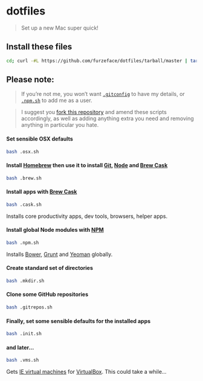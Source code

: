 # dotfiles

> Set up a new Mac super quick!

## Install these files
```sh
cd; curl -#L https://github.com/furzeface/dotfiles/tarball/master | tar -xzv --strip-components 1 --exclude=README.md
```

## Please note:
> If you’re not me, you won’t want [`.gitconfig`](https://github.com/furzeface/dotfiles/blob/master/.gitconfig) to have my details, or [`.npm.sh`](https://github.com/furzeface/dotfiles/blob/master/.npm.sh#L9) to add me as a user.

> I suggest you [fork this repository](https://github.com/furzeface/dotfiles/fork) and amend these scripts accordingly, as well as adding anything extra you need and removing anything in particular you hate.

#### Set sensible OSX defaults
```sh
bash .osx.sh
```

#### Install [Homebrew](http://brew.sh) then use it to install [Git](http://git-scm.com), [Node](http://nodejs.org) and [Brew Cask](http://caskroom.io)
```sh
bash .brew.sh
```

#### Install apps with [Brew Cask](http://caskroom.io)
```sh
bash .cask.sh
```
Installs core productivity apps, dev tools, browsers, helper apps.

#### Install global Node modules with [NPM](https://www.npmjs.org)
```sh
bash .npm.sh
```
Installs [Bower](http://bower.io), [Grunt](http://gruntjs.com) and [Yeoman](http://yeoman.io) globally.

#### Create standard set of directories
```sh
bash .mkdir.sh
```

#### Clone some GitHub repositories
```sh
bash .gitrepos.sh
```

#### Finally, set some sensible defaults for the installed apps
```sh
bash .init.sh
```

#### and later&hellip;
```sh
bash .vms.sh
```
Gets [IE virtual machines](https://www.modern.ie/en-us/virtualization-tools#downloads) for [VirtualBox](https://www.virtualbox.org). This could take a while&hellip;
